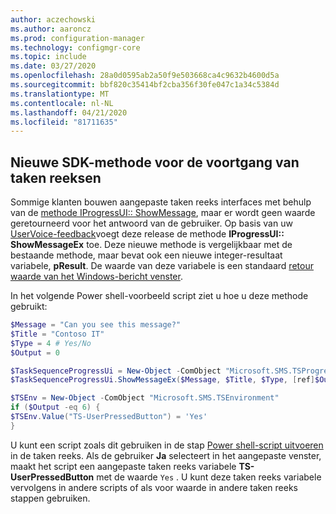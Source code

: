 ```yaml
---
author: aczechowski
ms.author: aaroncz
ms.prod: configuration-manager
ms.technology: configmgr-core
ms.topic: include
ms.date: 03/27/2020
ms.openlocfilehash: 28a0d0595ab2a50f9e503668ca4c9632b4600d5a
ms.sourcegitcommit: bbf820c35414bf2cba356f30fe047c1a34c5384d
ms.translationtype: MT
ms.contentlocale: nl-NL
ms.lasthandoff: 04/21/2020
ms.locfileid: "81711635"
---
```

## <a name="new-sdk-method-for-task-sequence-progress"></a><a name="bkmk_tsapi"></a>Nieuwe SDK-methode voor de voortgang van taken reeksen

<!--6448458-->

Sommige klanten bouwen aangepaste taken reeks interfaces met behulp van de [methode IProgressUI:: ShowMessage](../../../../../develop/reference/core/clients/client-classes/iprogressui--showmessage-method.md), maar er wordt geen waarde geretourneerd voor het antwoord van de gebruiker. Op basis van uw [UserVoice-feedback](https://configurationmanager.uservoice.com/forums/300492-ideas/suggestions/37304425-tsprogressui-showmessage-enable-output)voegt deze release de methode **IProgressUI:: ShowMessageEx** toe. Deze nieuwe methode is vergelijkbaar met de bestaande methode, maar bevat ook een nieuwe integer-resultaat variabele, **pResult**. De waarde van deze variabele is een standaard [retour waarde van het Windows-bericht venster](https://docs.microsoft.com/windows/win32/api/winuser/nf-winuser-messagebox#return-value).

In het volgende Power shell-voorbeeld script ziet u hoe u deze methode gebruikt:

```PowerShell
$Message = "Can you see this message?"
$Title = "Contoso IT"
$Type = 4 # Yes/No
$Output = 0

$TaskSequenceProgressUi = New-Object -ComObject "Microsoft.SMS.TSProgressUI"
$TaskSequenceProgressUi.ShowMessageEx($Message, $Title, $Type, [ref]$Output)

$TSEnv = New-Object -ComObject "Microsoft.SMS.TSEnvironment"
if ($Output -eq 6) {
$TSEnv.Value("TS-UserPressedButton") = 'Yes'
}
```

U kunt een script zoals dit gebruiken in de stap [Power shell-script uitvoeren](../../../../../osd/understand/task-sequence-steps.md#BKMK_RunPowerShellScript) in de taken reeks. Als de gebruiker **Ja** selecteert in het aangepaste venster, maakt het script een aangepaste taken reeks variabele **TS-UserPressedButton** met de waarde `Yes` . U kunt deze taken reeks variabele vervolgens in andere scripts of als voor waarde in andere taken reeks stappen gebruiken.
